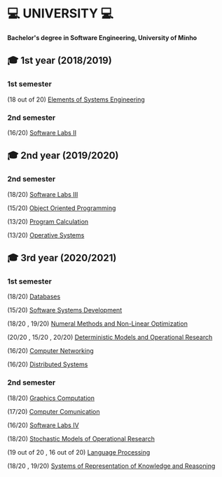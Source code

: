 # :computer: UNIVERSITY :computer:

**Bachelor's degree in Software Engineering, University of Minho** 

## 🎓 1st year (2018/2019)

### 1st semester
(18 out of 20) [Elements of Systems Engineering](https://github.com/rita-peixoto/uminho-lei/tree/main/1YEAR/1st/EES)

### 2nd semester
(16/20) [Software Labs II](https://github.com/rita-peixoto/uminho-lei/tree/main/1YEAR/2nd/LI2)

## 🎓 2nd year (2019/2020)

### 2nd semester
(18/20) [Software Labs III](https://github.com/rita-peixoto/uminho-lei/tree/main/2YEAR/2nd/LI3)

(15/20) [Object Oriented Programming](https://github.com/rita-peixoto/uminho-lei/tree/main/2YEAR/2nd/POO)

(13/20) [Program Calculation](https://github.com/rita-peixoto/uminho-lei/tree/main/2YEAR/2nd/CP)

(13/20) [Operative Systems](https://github.com/rita-peixoto/uminho-lei/tree/main/2YEAR/2nd/SO)

## 🎓 3rd year  (2020/2021)

### 1st semester 

(18/20) [Databases](https://github.com/rita-peixoto/uminho-lei/tree/main/3YEAR/1st/BD)

(15/20) [Software Systems Development](https://github.com/rita-peixoto/uminho-lei/tree/main/3YEAR/1st/DSS)

(18/20 , 19/20) [Numeral Methods and Non-Linear Optimization](https://github.com/rita-peixoto/uminho-lei/tree/main/3YEAR/1st/MNONL)

(20/20 , 15/20 , 20/20) [Deterministic Models and Operational Research](https://github.com/rita-peixoto/uminho-lei/tree/main/3YEAR/1st/MDIO)

(16/20) [Computer Networking](https://github.com/rita-peixoto/uminho-lei/tree/main/3YEAR/1st/RC)

(16/20) [Distributed Systems](https://github.com/rita-peixoto/uminho-lei/tree/main/3YEAR/1st/SD)


### 2nd semester

(18/20) [Graphics Computation](https://github.com/rita-peixoto/uminho-lei/tree/main/3YEAR/2nd/CG)

(17/20) [Computer Comunication](https://github.com/rita-peixoto/uminho-lei/tree/main/3YEAR/2nd/CC)

(16/20) [Software Labs IV](https://github.com/rita-peixoto/uminho-lei/tree/main/3YEAR/2nd/LI4)

(18/20) [Stochastic Models of Operational Research](https://github.com/rita-peixoto/uminho-lei/tree/main/3YEAR/2nd/MEIO)

(19 out of 20 , 16 out of 20) [Language Processing](https://github.com/rita-peixoto/uminho-lei/tree/main/3YEAR/2nd/PL)

(18/20 , 19/20) [Systems of Representation of Knowledge and Reasoning](https://github.com/rita-peixoto/uminho-lei/tree/main/3YEAR/2nd/SRCR)







